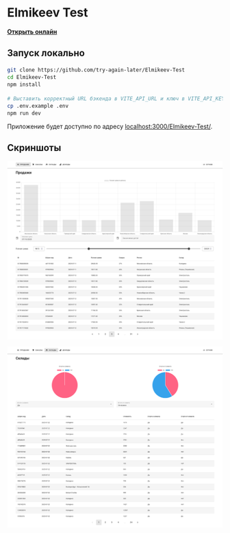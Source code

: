 # Elmikeev Test

[**Открыть онлайн**](https://try-again-later.github.io/Elmikeev-Test/)

## Запуск локально

```sh
git clone https://github.com/try-again-later/Elmikeev-Test
cd Elmikeev-Test
npm install

# Выставить корректный URL бэкенда в VITE_API_URL и ключ в VITE_API_KEY
cp .env.example .env
npm run dev
```

Приложение будет доступно по адресу [localhost:3000/Elmikeev-Test/](http://localhost:3000/Elmikeev-Test/).

## Скриншоты

![](./screenshots/1.png)

![](./screenshots/2.png)

